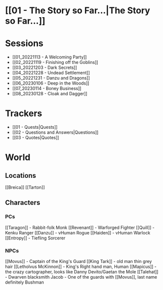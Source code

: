 # [[01 - The Story so Far...|The Story so Far...]]

# Sessions
- [[01_20221113 - A Welcoming Party]]
- [[02_20221119 - Finishing off the Goblins]]
- [[03_20221203 - Dark Secrets]]
- [[04_20221228 - Undead Settlement]]
- [[05_20221231 - Danzu and Dragons]]
- [[06_20230106 - Deep in the Woods]]
- [[07_20230114 - Boney Business]]
- [[08_20230128 - Cloak and Dagger]]

# Trackers

- [[01 - Quests|Quests]]
- [[02 - Questions and Answers|Questions]]
- [[03 - Quotes|Quotes]]

# World
## Locations
[[Breica]]
[[Tarton]]

## Characters
### PCs
[[Taragon]] - Rabbit-folk Monk
[[Revenant]] - Warforged Fighter
[[Quill]] - Kenku Ranger
[[Danzu]] - vHuman Rogue
[[Haiden]] - vHuman Warlock
[[Entropy]] - Tiefling Sorcerer

### NPCs
[[Movus]] - Captain of the King's Guard
[[King Tark]] - old man thin grey hair
[[Letholvus McKinnon]] - King's Right hand man, Human
[[Mapicus]] - the crazy cartographer, looks like Danny Devito/Gaetan the Mole
[[Talehat]] - Dwarven blacksmith
Jacob - One of the guards with [[Movus]], last name definitely Bushman
